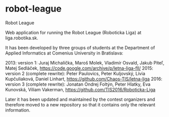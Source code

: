 # robot-league
Robot League

Web application for running the Robot League (Roboticka Liga) at liga.robotika.sk.

It has been developed by three groups of students at the Department of Applied Informatics at Comenius University in Bratislava:

2013: version 1: Juraj Michalička, Maroš Molek, Vladimír Osvald, Jakub Piteľ, Matej Sedláček, https://code.google.com/archive/p/letna-liga-fll/
2015: version 2 (complete rewrite): Peter Paulovics, Peter Kuljovský, Lívia Kupčuliaková, Daniel Linhart, https://github.com/Chaos-TIS/letna-liga
2016: version 3 (complete rewrite): Jonatan Ondrej Foltýn, Peter Hlatky, Eva Kunovská, Viliam Vakerman, https://github.com/TIS2016/Roboticka-Liga

Later it has been updated and maintained by the contest organizers and therefore moved to a new repository so that it contains only the relevant information.

